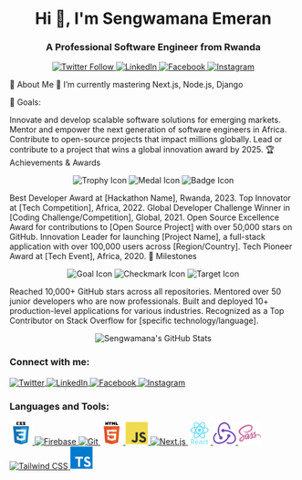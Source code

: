 <h1 align="center">Hi 👋, I'm Sengwamana Emeran</h1>
<h3 align="center">A Professional Software Engineer from Rwanda</h3>
<p align="center">
  <a href="https://twitter.com/yourtwitterhandle" target="_blank">
    <img src="https://img.shields.io/twitter/follow/yourtwitterhandle?logo=twitter&style=for-the-badge" alt="Twitter Follow" />
  </a>
  <a href="https://linkedin.com/in/yourlinkedinhandle" target="_blank">
    <img src="https://img.shields.io/badge/-LinkedIn-blue?style=for-the-badge&logo=linkedin" alt="LinkedIn" />
  </a>
  <a href="https://fb.com/nubibus.nubibus" target="_blank">
    <img src="https://img.shields.io/badge/-Facebook-blue?style=for-the-badge&logo=facebook" alt="Facebook" />
  </a>
  <a href="https://instagram.com/yourinstagramhandle" target="_blank">
    <img src="https://img.shields.io/badge/-Instagram-E4405F?style=for-the-badge&logo=instagram&logoColor=white" alt="Instagram" />
  </a>
</p>
🚀 About Me
🌱 I’m currently mastering Next.js, Node.js, Django

🎯 Goals:

Innovate and develop scalable software solutions for emerging markets.
Mentor and empower the next generation of software engineers in Africa.
Contribute to open-source projects that impact millions globally.
Lead or contribute to a project that wins a global innovation award by 2025.
🏆 Achievements & Awards
<p align="center">
  <img src="https://img.icons8.com/color/96/000000/trophy.png" alt="Trophy Icon" width="50" height="50"/> 
  <img src="https://img.icons8.com/color/96/000000/medal.png" alt="Medal Icon" width="50" height="50"/> 
  <img src="https://img.icons8.com/color/96/000000/badge.png" alt="Badge Icon" width="50" height="50"/> 
</p>
Best Developer Award at [Hackathon Name], Rwanda, 2023.
Top Innovator at [Tech Competition], Africa, 2022.
Global Developer Challenge Winner in [Coding Challenge/Competition], Global, 2021.
Open Source Excellence Award for contributions to [Open Source Project] with over 50,000 stars on GitHub.
Innovation Leader for launching [Project Name], a full-stack application with over 100,000 users across [Region/Country].
Tech Pioneer Award at [Tech Event], Africa, 2020.
🎯 Milestones
<p align="center">
  <img src="https://img.icons8.com/color/96/000000/goal.png" alt="Goal Icon" width="50" height="50"/> 
  <img src="https://img.icons8.com/color/96/000000/checked.png" alt="Checkmark Icon" width="50" height="50"/> 
  <img src="https://img.icons8.com/color/96/000000/target.png" alt="Target Icon" width="50" height="50"/> 
</p>
Reached 10,000+ GitHub stars across all repositories.
Mentored over 50 junior developers who are now professionals.
Built and deployed 10+ production-level applications for various industries.
Recognized as a Top Contributor on Stack Overflow for [specific technology/language].
<p align="center">
  <img src="https://github-readme-stats.vercel.app/api?username=Sengwamana&show_icons=true&theme=tokyonight" alt="Sengwamana's GitHub Stats" />
</p>
<h3 align="left">Connect with me:</h3>
<p align="left">
  <a href="https://twitter.com/yourtwitterhandle" target="_blank">
    <img align="center" src="https://raw.githubusercontent.com/rahuldkjain/github-profile-readme-generator/master/src/images/icons/Social/twitter.svg" alt="Twitter" height="30" width="40" />
  </a>
  <a href="https://linkedin.com/in/yourlinkedinhandle" target="_blank">
    <img align="center" src="https://raw.githubusercontent.com/rahuldkjain/github-profile-readme-generator/master/src/images/icons/Social/linked-in-alt.svg" alt="LinkedIn" height="30" width="40" />
  </a>
  <a href="https://fb.com/nubibus.nubibus" target="_blank">
    <img align="center" src="https://raw.githubusercontent.com/rahuldkjain/github-profile-readme-generator/master/src/images/icons/Social/facebook.svg" alt="Facebook" height="30" width="40" />
  </a>
  <a href="https://instagram.com/yourinstagramhandle" target="_blank">
    <img align="center" src="https://raw.githubusercontent.com/rahuldkjain/github-profile-readme-generator/master/src/images/icons/Social/instagram.svg" alt="Instagram" height="30" width="40" />
  </a>
</p>
<h3 align="left">Languages and Tools:</h3>
<p align="left">
  <a href="https://www.w3schools.com/css/" target="_blank" rel="noreferrer">
    <img src="https://raw.githubusercontent.com/devicons/devicon/master/icons/css3/css3-original-wordmark.svg" alt="CSS3" width="40" height="40"/>
  </a>
  <a href="https://firebase.google.com/" target="_blank" rel="noreferrer">
    <img src="https://www.vectorlogo.zone/logos/firebase/firebase-icon.svg" alt="Firebase" width="40" height="40"/>
  </a>
  <a href="https://git-scm.com/" target="_blank" rel="noreferrer">
    <img src="https://www.vectorlogo.zone/logos/git-scm/git-scm-icon.svg" alt="Git" width="40" height="40"/>
  </a>
  <a href="https://www.w3.org/html/" target="_blank" rel="noreferrer">
    <img src="https://raw.githubusercontent.com/devicons/devicon/master/icons/html5/html5-original-wordmark.svg" alt="HTML5" width="40" height="40"/>
  </a>
  <a href="https://developer.mozilla.org/en-US/docs/Web/JavaScript" target="_blank" rel="noreferrer">
    <img src="https://raw.githubusercontent.com/devicons/devicon/master/icons/javascript/javascript-original.svg" alt="JavaScript" width="40" height="40"/>
  </a>
  <a href="https://nextjs.org/" target="_blank" rel="noreferrer">
    <img src="https://cdn.worldvectorlogo.com/logos/nextjs-2.svg" alt="Next.js" width="40" height="40"/>
  </a>
  <a href="https://reactjs.org/" target="_blank" rel="noreferrer">
    <img src="https://raw.githubusercontent.com/devicons/devicon/master/icons/react/react-original-wordmark.svg" alt="React" width="40" height="40"/>
  </a>
  <a href="https://redux.js.org" target="_blank" rel="noreferrer">
    <img src="https://raw.githubusercontent.com/devicons/devicon/master/icons/redux/redux-original.svg" alt="Redux" width="40" height="40"/>
  </a>
  <a href="https://sass-lang.com" target="_blank" rel="noreferrer">
    <img src="https://raw.githubusercontent.com/devicons/devicon/master/icons/sass/sass-original.svg" alt="Sass" width="40" height="40"/>
  </a>
  <a href="https://tailwindcss.com/" target="_blank" rel="noreferrer">
    <img src="https://www.vectorlogo.zone/logos/tailwindcss/tailwindcss-icon.svg" alt="Tailwind CSS" width="40" height="40"/>
  </a>
  <a href="https://www.typescriptlang.org/" target="_blank" rel="noreferrer">
    <img src="https://raw.githubusercontent.com/devicons/devicon/master/icons/typescript/typescript-original.svg" alt="TypeScript" width="40" height="40"/>
  </a>
</p>
